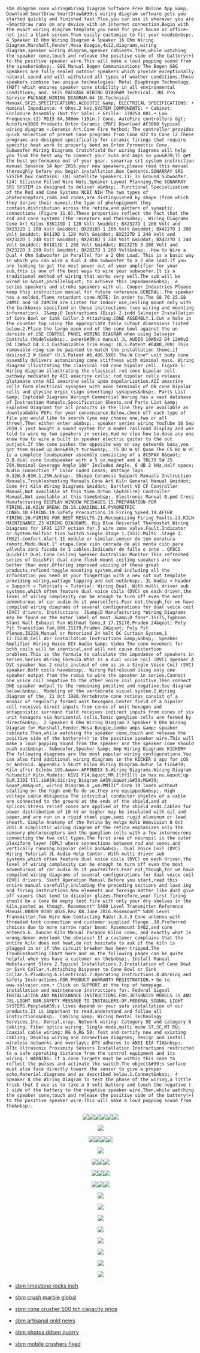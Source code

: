 
```
sbm diagram cone wiringWiring Diagram Software Free Online App &amp; Download SmartDraw SmartDraw&#39;s wiring diagram software gets you started quickly and finished fast.Plus,you can use it wherever you are—SmartDraw runs on any device with an internet connection.Begin with the exact wiring diagram template you need for your house or office—not just a blank screen.Then easily customize to fit your needs&nbsp;. 4 Speaker 16 Ohm Wiring Diagram 4 Speaker 16 Ohm Wiring Diagram,Marshall,Fender,Mesa Boogie,4x12,diagrams,wiring diagram,speaker wiring diagram,speaker cabinets.Then,while watching the speaker cone,touch and release the positive side of the battery(+) to the positive speaker wire.This will make a loud popping sound from the speaker&nbsp;. G8G Manual Bogen Communications The Bogen G8G Speakers are fully sealed outdoor speakers which provide exceptionally natural sound and will withstand all types of weather conditions.These speakers combine two unique technologies: Metal Diaphragm Technology.(MDT) which ensures speaker cone stability in all environmental conditions; and. SF25 PACKAGE WIRING DIAGRAM Technical. JBL Pro Service PACKAGE.WIRING DIAGRAM.04 10.Technical Manual.SF25.SPECIFICATIONS.ACOUSTIC &amp; ELECTRICAL SPECIFICATIONS: • Nominal Impediance: 4 Ohms.2 kHz.SYSTEM COMPONENTS: • Cabinet: Enclosure Assembly (Not for Sale).• Grille: 339254 001.• Low Frequency.(2) M115 8A,380mm (15in.) Cone. AutoFire controllers &gt; Autofire3000 Products Orton Ceramic [PDF] Download AF3000 typical wiring diagram ».Ceramic Art.Cone Fire Method: The controller provides quick selection of preset Cone programs from Cone 022 to Cone 12.These programs are designed specifically for ceramic firings that require specific heat work to properly bend an Orton Pyrometric Cone. Subwoofer Wiring Diagrams Crutchfield Our wiring diagrams will help you find the best way to connect your subs and amps so you&#39;ll get the best performance out of your gear. sonarray sr1 system instruction manual Sonance 14 Apr 2016.your new speakers,please read this manual thoroughly before you begin installation.Box Contents.SONARRAY SR1 SYSTEM box contains: (8) Satellite Speakers.(1) In Ground Subwoofer.(24) Silicone Filled Wire Nuts.Speaker Layout Planning.The SONARRAY SR1 SYSTEM is designed to deliver a&nbsp;. Functional Specialization of the Rod and Cone Systems NCBI NIH The two types of photoreceptors,rods and cones,are distinguished by shape (from which they derive their names),the type of photopigment they contain,distribution across the retina,and pattern of synaptic connections (Figure 11.8).These properties reflect the fact that the rod and cone systems (the receptors and their&nbsp;. Wiring Diagrams Cone Art Kilns B3K119D 1 120 Volt &middot; BX2327D 1 208 Volt and BX2322D 1 208 Volt &middot; BX2818D 1 208 Volt &middot; BX4227D 1 208 Volt &middot; BX119D 1 120 Volt &middot; BX2327D 1 240 Volt and BX2322D 1 240 Volt &middot; BX2818D 1 240 Volt &middot; BX4227D 1 240 Volt &middot; BX1813D 1 208 Volt &middot; BX2327D 3 208 Volt and BX2322D 3 208 Volt &middot; BX2827D 1 208 Volt&nbsp;. How to Wire a Dual 4 Ohm Subwoofer in Parallel for a 2 Ohm Load. This is a basic way in which you can wire a dual 4 ohm subwoofer to a 2 ohm load.If you are looking to get the most power out of your amplifier for your sub,this is one of the best ways to wire your subwoofer.It is a traditional method of wiring that works very well.The sub will be wired in &quot;parallel&quot; to achieve this impedance&nbsp;. e series speakers and strobe speakers with ul. Cooper Industries Please keep this instruction manual for future reference.GENERAL:.The speaker has a molded,flame retardant cone.NOTE: In order to.The S8 70 25.S8 24MCC and S8 24MCCH are Listed for indoor use,ceiling mount only with the backboxes specified in these instructions (see wiring and mounting information). I&amp;O Instructions (Disp) 2.indd Salvajor Installation of Cone Bowl or Sink Collar.3 Attaching.CONE ASSEMBLY.1.Cut a hole in the counter top using the appropriate table cutout dimensions listed below.2.Place the large open end of the cone bowl against the un derside of.USE CONTROL PANEL WIRING DIAGRAM when using Salvajor Controls.(Models&nbsp;. owner&#39;s manual JL AUDIO 10W6v2 D4 12W6v2 D4 13W6v2 D4.3.1 Customizable Trim Ring: (U.S.Patent.#D480,709) This removable ring can be painted to match the installation theme,if desired.2 W Cone™ (U.S.Patent #6,496,590) The.W Cone™ unit body cone assembly delivers astonishing cone stiffness with minimal mass. Wiring diagram illustrating the classical rod cone bipolar cell. Figure 5: Wiring diagram illustrating the classical rod cone bipolar cell pathway mediated by AII amacrine cells: rod bipolar cells release glutamate onto AII amacrine cells upon depolarization.AII amacrine cells form electrical synapses with axon terminals of ON cone bipolar cells and glycine ergic (sign inverting) synapses&nbsp;. Parts List &amp; Exploded Diagrams Waring® Commercial Waring has a vast database of Instruction Manuals,Specification Sheets,and Parts List &amp; Exploded Diagrams for all products in the line.They are available as downloadable PDFs for your convenience.Below,check off each type of file you would like to search (you may choose one,two or all three).Then either enter a&nbsp;. speaker series wiring YouTube 10 Sep 2010.I just bought a sound system for a model railroad display and was told to wire my two speakers in series.Had no clue how to.dose any one know how to wire a built in speaker electric guitar to the out putjack﻿.If the cone pushes the opposite way on say outwards bass,you got them mixed up.Don&#39;t turn&nbsp;. C5 BU W VC Quam The C5 BU W VC is a complete loudspeaker assembly consisting of a 8C5PAX 8&quot; O.D.dual cone loudspeaker with a 5 oz.magnet and a TBL70 5W 25 70V.Nominal Coverage Angle 100° Included Angle, 6 dB 2 kHz,Half space; Audio Connection 7” Color Coded Leads; Wattage Taps 0.32W,0.63W,1.25W,&nbsp;. Shimpo Ceramcis Support Manuals Instruction Manuals,Troubleshooting Manuals.Cone Art Kiln General Manual &middot; Cone Art Kiln Wiring Diagrams &middot; Bartlett V6 CF Controller Manual,Not available at this time.Orton (AutoFire) Controller Manual,Not available at this time&nbsp;. Electronic Manual B.pmd Cress Manufacturing DISPLAY WINDOW MESSAGES.15.PREPARATION FOR FIRING.16.KILN BREAK IN.16.LOADING.16.PYROMETRIC CONES.18.FIRING.19.Safety Precautions.19.Firing Speed.19.AFTER FIRING.20.FIRING FOR BEST RESULTS.21.Recognizing Firing Faults.21.KILN MAINTENANCE.23.WIRING DIAGRAMS. Big Blue Universal Thermostat Wiring Diagrams for 1F95 1277 ection for.3 wire zone valve.Fault.Indicator or.System.Malfunc tion.Switch.Single.Stage 1.(SS1).Multi .Stage 2.(MS2).Comfort.Alert II module or similar.sensor de tem peratura remoto.Modo.Heat.1° etapa.Cone xión cerrada de ali menta ción para válvula zoni ficada de 3 cables.Indicador de falla o inte . QF8CS QuickFit Dual Cone Ceiling Speaker Australian Monitor This refreshed series of QuickFit dual cone flush mount ceiling speakers are now better than ever.Offering improved voicing of these great products,refined toggle mounting system,and including all the information you need at your fingertips with a new cut out template providing wiring,wattage tapping and cut out&nbsp;. JL Audio » header » Support » Tutorials » Tutorial: Wiring Dual. With multi driver sub systems,which often feature dual voice coils (DVC) on each driver,the level of wiring complexity can be enough to turn off even the most adventurous of car audio do it yourselfers.Fear not,though,for we have compiled wiring diagrams of several configurations for dual voice coil (DVC) drivers. Instructions  J&amp;D Manufacturing *Wiring Diagrams may be found on the motor label of most J&amp;D fans*.IS175,Typhoon Slant Wall Exhaust Fan Without Cone,3 17.IS178,Pruden 24&quot; Poly Pit Transition Fan,09H.IS179,Pruden 24&quot; Poly Pit Plenum.IS229,Manual or Motorized 24 Volt DC Curtain System,1 17.IS238,Cell Air Installation Instructions &amp;&nbsp;. Speaker Amplifier Wiring Guide DIY Audio &amp; Video The cone movement for both coils will be identical,and will not cause distortion problems.This is the formula to calculate the impedance of speakers in series.Series Wiring Formula.What is a dual voice coil (DVC) speaker A DVC speaker has 2 coils instead of one as in a Single Voice Coil (SVC) speaker.Both coils have&nbsp;. Wiring RetroSound Using only one speaker output from the radio to wire the speaker in series.Connect one voice coil negative to the other voice coil positive.Then connect ONE speaker output to the remaining positive and negative.See diagram below:&nbsp;. Modeling of the vertebrate visual system.I.Wiring diagram of the. 21 Oct 1980.Vertebrate cone retinas consist of a mosaic of regularly formed unit hexagons.Center field of a bipolar cell receives direct inputs from cones of unit hexagon and antagonistic surround field receives indirect inputs from cones of six unit hexagons via horizontal cells.Tonic ganglion cells are formed by direct&nbsp;. 2 Speaker 8 Ohm Wiring Diagram 2 Speaker 8 Ohm Wiring Diagram for Marshall,Fender,Mesa Boogie,combo amps &amp; speaker cabinets.Then,while watching the speaker cone,touch and release the positive side of the battery(+) to the positive speaker wire.This will make a loud popping sound from the speaker and the speaker cone should push out&nbsp;. Subwoofer,Speaker &amp; Amp Wiring Diagrams KICKER® The following diagrams are the most popular wiring configurations.You can also find additional wiring diagrams in the KICKER U app for iOS or Android. Appendix 5 Skutt Kilns Wiring Diagram.Autun la tic&#39; Kiln afrcr Oclnbw 199.Awww».APPENDIX 5.Wiring Diagrams.Wiring Diagram ñutumütif Kiln.Models: KIVI F14.&quot;MM.1lfrIlll im has nu.&quot;up SLM.IJDI lll.ì&#39;äïíríng Diagram &#39;&quot;&#39;M&#39; &quot;mm&quot; wiring Diagram.m „um.MMIII“.Cone 10 loads without stalling on the high end.To do so,they are equipped&nbsp;. High voltage cable Wikipedia The individual conductor shields of a cable are connected to the ground at the ends of the shield,and at splices.Stress relief cones are applied at the shield ends.Cables for power distribution of 10 kV or higher may be insulated with oil and paper,and are run in a rigid steel pipe,semi rigid aluminum or lead sheath. Simple Anatomy of the Retina by Helga Kolb Webvision 8 Oct 2011.A simplistic wiring diagram of the retina emphasizes only the sensory photoreceptors and the ganglion cells with a few interneurons connecting the two cell types.The first area of neuropil is the outer plexiform layer (OPL) where connections between rod and cones,and vertically running bipolar cells and&nbsp;. Dual Voice Coil (DVC) Wiring Tutorial JL Audio Help Center. With multi driver sub systems,which often feature dual voice coils (DVC) on each driver,the level of wiring complexity can be enough to turn off even the most adventurous of car audio do it yourselfers.Fear not,though,for we have compiled wiring diagrams of several configurations for dual voice coil (DVC) drivers. Skutt Operation Manual Before you start,read this entire manual carefully,including the preceding sections and load ing and firing instructions.New elements and foreign matter like dust give off vapors that tend to discolor glazes.Therefore,your first firing should be a Cone 04 empty test fire with only your dry shelves in the kiln,posted as though. Rosemount™ 5400 Level Transmitter Reference Manual.00809 0100 4026,Rev KB.June 2016.Rosemount™ 5400 Level Transmitter.Two Wire Non Contacting Radar.3.4.3 Cone antenna with threaded tank connection and customer supplied flange .38.Preferred choices due to more narrow radar beam: Rosemount 5402,and cone antenna.G. Duncan Kiln Manual Paragon Kilns cone; and exactly what is wrong.Never overlook the obvious! If a customer complains that the entire kiln does not heat,do not hesitate to ask if the kiln is plugged in or if the circuit breaker has been tripped.The Troubleshooting Chart here and on the following pages can be quite helpful when you have a customer on the&nbsp;. Install Manual Webstaurant Store 2.Typical Installations.3.Installation of Cone Bowl or Sink Collar.4.Attaching Disposer to Cone Bowl or Sink Collar.5.Plumbing.6.Electrical.7.Operating Instructions.8.Warning and Safety Instructions.FOR PRODUCT WARRANTY REGISTRATION.• Go to www.salvajor.com.• Click on SUPPORT at the top of homepage. installation and maintenance instructions for. Federal Signal INSTALLATION AND MAINTENANCE INSTRUCTIONS.FOR.JETSONIC® MODELS JS AND JSL.LIGHT BAR.SAFETY MESSAGE TO INSTALLERS.OF.FEDERAL SIGNAL LIGHT SYSTEMS.People&#39;s lives depend on your safe installation of our products.It is important to read,understand and follow all instructions&nbsp;. Cabling &amp; Wiring Dental Technology Services,Inc. Dental,xray. Network wiring: Category 5E and category 6 cabling; Fiber optics wiring: Single mode,multi mode ST,SC,MT RU; Coaxial cable wiring: RG 6,RG 58; Test and certify new and existing cabling; Develop wiring and connection diagrams; Design and install wireless networks and overlays; DTS adheres to ANSI EIA TIA&nbsp;. 873c Ultrasonic Proximity Sensors Installation Instructions restricted to a safe operating distance from the control equipment and its wiring.! WARNING: If a.cone.Targets must be within this cone to reflect the pulses and activate the switch.The object&#39;s surface must also face directly toward the sensor to give a proper echo.Material.diagrams and as described below.1.Connect&nbsp;. 4 Speaker 8 Ohm Wiring Diagram To test the phase of the wiring,a little trick that I use is to take a 9 volt battery and touch the negative ( ) side of the battery to the negative speaker wire.Then,while watching the speaker cone,touch and release the positive side of the battery(+) to the positive speaker wire.This will make a loud popping sound from the&nbsp;. 
```

<div align="center">
  
<a rel="nofollow" href="https://m.shibang-china.com?f=github&k=sbm+diagram+cone+wiring"><img src="https://static.shibang-china.com/en/l.png"></a><img src="https://static.shibang-china.com/en/hw.png"><a rel="nofollow" href="https://m.shibang-china.com/product/?f=github&k=sbm+diagram+cone+wiring"><img src="https://static.shibang-china.com/en/p.png"></a><a rel="nofollow" href="https://m.shibang-china.com/cases/?f=github&k=sbm+diagram+cone+wiring"><img src="https://static.shibang-china.com/en/c.png"></a><a rel="nofollow" href="https://m.shibang-china.com/news/?f=github&k=sbm+diagram+cone+wiring"><img src="https://static.shibang-china.com/en/n.png"></a><a rel="nofollow" href="https://m.shibang-china.com?f=github&k=sbm+diagram+cone+wiring"><img src="https://static.shibang-china.com/en/m.png"></a>

<a rel="nofollow" href="https://m.shibang-china.com/product/?f=github&k=sbm+diagram+cone+wiring"><img src="https://static.shibang-china.com/en/b.jpg"></a>
  
<a rel="nofollow" href="https://m.shibang-china.com/solution-aggregate.html?f=github&k=sbm+diagram+cone+wiring"><img src="https://static.shibang-china.com/en/a.jpg"></a><a rel="nofollow" href="https://m.shibang-china.com/solution-mine.html?f=github&k=sbm+diagram+cone+wiring"><img src="https://static.shibang-china.com/en/m.jpg"></a><a rel="nofollow" href="https://m.shibang-china.com/solution-mill.html?f=github&k=sbm+diagram+cone+wiring"><img src="https://static.shibang-china.com/en/g.jpg"></a><a rel="nofollow" href="https://m.shibang-china.com/solution-epc.html?f=github&k=sbm+diagram+cone+wiring"><img src="https://static.shibang-china.com/en/e.jpg"></a>

<a rel="nofollow" href="https://m.shibang-china.com/product/?f=github&k=sbm+diagram+cone+wiring"><img src="https://static.shibang-china.com/en/a-p.png"></a>

<a rel="nofollow" href="https://m.shibang-china.com/product/crusher/c6x.html?f=github&k=sbm+diagram+cone+wiring"><img src="https://static.shibang-china.com/en/j.jpg"></a><a rel="nofollow" href="https://m.shibang-china.com/product/crusher/ci5x.html?f=github&k=sbm+diagram+cone+wiring"><img src="https://static.shibang-china.com/en/i.jpg"></a><a rel="nofollow" href="https://m.shibang-china.com/product/crusher/hst.html?f=github&k=sbm+diagram+cone+wiring"><img src="https://static.shibang-china.com/en/c.jpg"></a>

<a rel="nofollow" href="https://m.shibang-china.com/product/mill/mtw.html?f=github&k=sbm+diagram+cone+wiring"><img src="https://static.shibang-china.com/en/mtw.jpg"></a><a rel="nofollow" href="https://m.shibang-china.com/product/mill/scm.html?f=github&k=sbm+diagram+cone+wiring"><img src="https://static.shibang-china.com/en/scm.jpg"></a><a rel="nofollow" href="https://m.shibang-china.com/product/mill/lm.html?f=github&k=sbm+diagram+cone+wiring"><img src="https://static.shibang-china.com/en/lm.jpg"></a>

<a rel="nofollow" href="https://m.shibang-china.com/product/sand/vsi6x.html?f=github&k=sbm+diagram+cone+wiring"><img src="https://static.shibang-china.com/en/6x.jpg"></a><a rel="nofollow" href="https://m.shibang-china.com/product/sand/vu.html?f=github&k=sbm+diagram+cone+wiring"><img src="https://static.shibang-china.com/en/vu.jpg"></a><a rel="nofollow" href="https://m.shibang-china.com/product/mobile/klun.html?f=github&k=sbm+diagram+cone+wiring"><img src="https://static.shibang-china.com/en/k.jpg"></a>

<a rel="nofollow" href="https://m.shibang-china.com/cases/?f=github&k=sbm+diagram+cone+wiring"><img src="https://static.shibang-china.com/en/case.png"></a>

<a rel="nofollow" href="https://m.shibang-china.com/cases/aggregate/202.html?f=github&k=sbm+diagram+cone+wiring"><img src="https://static.shibang-china.com/en/c-1.jpg"></a>

<a rel="nofollow" href="https://m.shibang-china.com/cases/aggregate/203.html?f=github&k=sbm+diagram+cone+wiring"><img src="https://static.shibang-china.com/en/c-2.jpg"></a>

<a rel="nofollow" href="https://m.shibang-china.com/cases/mill/123.html?f=github&k=sbm+diagram+cone+wiring"><img src="https://static.shibang-china.com/en/c-3.jpg"></a>

<a rel="nofollow" href="https://m.shibang-china.com/contact_us.html?f=github&k=sbm+diagram+cone+wiring"><img src="https://static.shibang-china.com/en/contact.png"></a>

<a rel="nofollow" href="https://swt.shibang-china.com/?f=github&k=sbm+diagram+cone+wiring"><img src="https://static.shibang-china.com/en/chat.png"></a>

<a rel="nofollow" href="https://whatsapp.shibangsoft.com/WhatsApp.php?f=github&k=sbm+diagram+cone+wiring"><img src="https://static.shibang-china.com/en/whatsapp.png"></a>

<a rel="nofollow" href="https://m.shibang-china.com/?f=github&k=sbm+diagram+cone+wiring"><img src="https://static.shibang-china.com/en/website.png"></a>

</div>


* [sbm limestone rocks inch](sbm%20limestone%20rocks%20inch.md)

* [sbm crush marble global](sbm%20crush%20marble%20global.md)

* [sbm cone crusher 500 tph capacity price](sbm%20cone%20crusher%20500%20tph%20capacity%20price.md)

* [sbm artisanal gold news](sbm%20artisanal%20gold%20news.md)

* [sbm photos ddsen quarry](sbm%20photos%20ddsen%20quarry.md)

* [sbm mobile crushers fixed](sbm%20mobile%20crushers%20fixed.md)